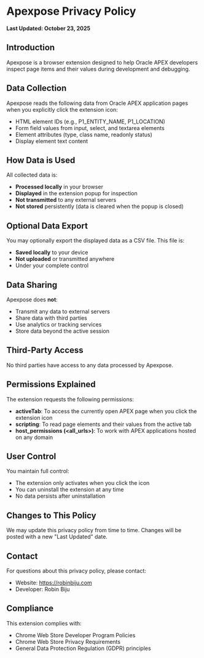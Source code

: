 # Apexpose Privacy Policy

**Last Updated: October 23, 2025**

## Introduction

Apexpose is a browser extension designed to help Oracle APEX developers inspect page items and their values during development and debugging.

## Data Collection

Apexpose reads the following data from Oracle APEX application pages when you explicitly click the extension icon:

- HTML element IDs (e.g., P1_ENTITY_NAME, P1_LOCATION)
- Form field values from input, select, and textarea elements
- Element attributes (type, class name, readonly status)
- Display element text content

## How Data is Used

All collected data is:
- **Processed locally** in your browser
- **Displayed** in the extension popup for inspection
- **Not transmitted** to any external servers
- **Not stored** persistently (data is cleared when the popup is closed)

## Optional Data Export

You may optionally export the displayed data as a CSV file. This file is:
- **Saved locally** to your device
- **Not uploaded** or transmitted anywhere
- Under your complete control

## Data Sharing

Apexpose does **not**:
- Transmit any data to external servers
- Share data with third parties
- Use analytics or tracking services
- Store data beyond the active session

## Third-Party Access

No third parties have access to any data processed by Apexpose.

## Permissions Explained

The extension requests the following permissions:

- **activeTab**: To access the currently open APEX page when you click the extension icon
- **scripting**: To read page elements and their values from the active tab
- **host_permissions (<all_urls>)**: To work with APEX applications hosted on any domain

## User Control

You maintain full control:
- The extension only activates when you click the icon
- You can uninstall the extension at any time
- No data persists after uninstallation

## Changes to This Policy

We may update this privacy policy from time to time. Changes will be posted with a new "Last Updated" date.

## Contact

For questions about this privacy policy, please contact:
- Website: https://robinbiju.com
- Developer: Robin Biju

## Compliance

This extension complies with:
- Chrome Web Store Developer Program Policies
- Chrome Web Store Privacy Requirements
- General Data Protection Regulation (GDPR) principles
